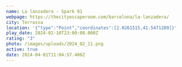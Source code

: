 ```yaml
---
name: La lanzadera - Spark 81
webpage: https://thecityescaperoom.com/barcelona/la-lanzadera/
city: Terrassa
location: '{"type":"Point","coordinates":[2.0261515,41.5471289]}'
play_date: 2024-02-10T23:00:00.000Z
rating: "3"
photo: /images/uploads/2024_02_11.png
active: true
date: 2024-04-01T11:04:57.406Z
---
```

